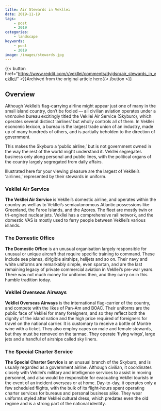 ```yaml
---
title: Air Stewards in Vekllei
date: 2019-11-19
tags:
    - post
    - 2019
categories:
    - landscape
keywords:
    - post
    - 2019
image: /images/stewards.jpg
---
```

{{< button href="https://www.reddit.com/r/vekllei/comments/dyjdsn/air_stewards_in_vekllei/" >}}Archived from the original article here{{< /button >}}

## Overview
Although Vekllei’s flag-carrying airline might appear just one of many in the small island country, don’t be fooled — all civilian aviation operates under a *venrouive* bureau excitingly titled the Vekllei Air Service (Skyburo), which operates several distinct ‘airlines’ but wholly controls all of them. In Vekllei economic lexicon, a bureau is the largest trade union of an industry, made up of many hundreds of others, and is partially beholden to the direction of government.

This makes the Skyburo a ‘public airline,’ but is not government owned in the way the rest of the world might understand it. Vekllei segregates business only along personal and public lines, with the political organs of the country largely segregated from daily affairs.

Illustrated here for your viewing pleasure are the largest of Vekllei’s ‘airlines,’ represented by their stewards in uniform.

### Vekllei Air Service
**The Vekllei Air Service** is Vekllei’s domestic airline, and operates within the country as well as to Vekllei’s semiautonomous Atlantic possessions like Greenland, the Faroe Islands, and the Azores. The fleet are mostly twin or tri-engined nuclear jets. Vekllei has a comprehensive rail network, and the domestic VAS is mostly used to ferry people between Vekllei’s various islands.

### The Domestic Office
**The Domestic Office** is an unusual organisation largely responsible for unusual or unique aircraft that require specific training to command. These include sea planes, dirigible airships, helijets and so on. Their navy and white uniforms are remarkably simple, even spartan, and are the last remaining legacy of private commercial aviation in Vekllei’s pre-war years. There was not much money for uniforms then, and they carry on in this humble tradition today.

### Vekllei Overseas Airways
**Vekllei Overseas Airways** is the international flag-carrier of the country, and compete with the likes of Pan-Am and BOAC. Their uniforms are the public face of Vekllei for many foreigners, and so they reflect both the dignity of the island nation and the high price required of foreigners for travel on the national carrier. It is customary to receive a bottle of Montre wine with a ticket. They also employ capes on male and female stewards, but they must be removed on the tarmac. They operate ‘flying wings’, large jets and a handful of airships called sky liners.

### The Special Charter Service
**The Special Charter Service** is an unusual branch of the Skyburo, and is usually regarded as a government airline. Although civilian, it coordinates closely with Vekllei’s military and intelligence services to assist in moving personnel, and also would be responsible for evacuating Vekllei tourists in the event of an incident overseas or at home. Day-to-day, it operates only a few scheduled flights, with the bulk of its flight-hours spent operating charter services for bureaus and personal business alike. They wear uniforms styled after Vekllei cultural dress, which predates even the old regime and is a strong part of the national identity.
